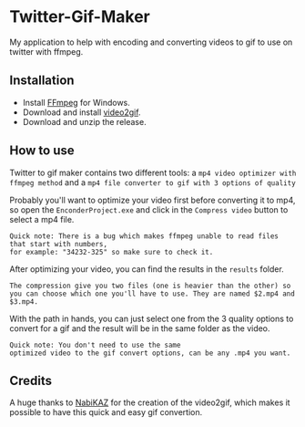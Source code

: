 # Twitter-Gif-Maker
 My application to help with encoding and converting videos to gif to use on twitter with ffmpeg.

## Installation
* Install [FFmpeg](https://ffmpeg.org/download.html) for Windows.
* Download and install [video2gif](https://github.com/NabiKAZ/video2gif).
* Download and unzip the release.
## How to use
Twitter to gif maker contains two different tools: a `mp4 video optimizer with ffmpeg method` and a `mp4 file converter to gif with 3 options of quality`

Probably you'll want to optimize your video first before converting it to mp4, so open the `EnconderProject.exe` and click in the `Compress video` button to select a mp4 file.
```
Quick note: There is a bug which makes ffmpeg unable to read files that start with numbers, 
for example: "34232-325" so make sure to check it.
```
After optimizing your video, you can find the results in the `results` folder.
```
The compression give you two files (one is heavier than the other) so 
you can choose which one you'll have to use. They are named $2.mp4 and $3.mp4.
```
With the path in hands, you can just select one from the 3 quality options to convert for a gif and the result will be in the same folder as the video.
```
Quick note: You don't need to use the same 
optimized video to the gif convert options, can be any .mp4 you want.
```

## Credits

A huge thanks to [NabiKAZ](https://github.com/NabiKAZ) for the creation of the video2gif, which makes it possible to have this quick and easy gif convertion.

